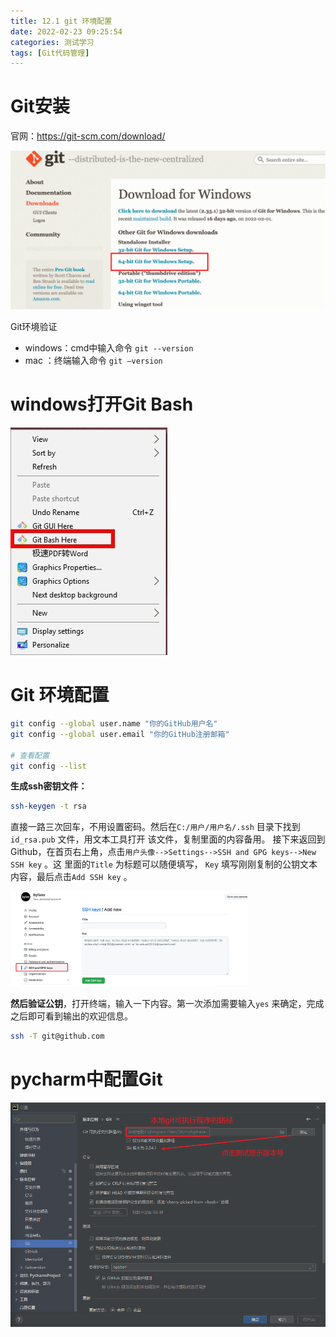 ```yaml
---
title: 12.1 git 环境配置
date: 2022-02-23 09:25:54
categories: 测试学习
tags: [Git代码管理]
---
```




# Git安装

官网：https://git-scm.com/download/

<img src="12-1-git-环境配置/image-20220223092719631-16455796416761.png" alt="image-20220223092719631" style="zoom: 50%;" />

Git环境验证

- windows：cmd中输入命令 `git --version`
- mac ：终端输入命令 `git –version`

# windows打开Git Bash

<img src="12-1-git-环境配置/image-20220223093018904-16455798202732.png" alt="image-20220223093018904"  />

# Git 环境配置

```bash
git config --global user.name "你的GitHub⽤户名"
git config --global user.email "你的GitHub注册邮箱"

# 查看配置
git config --list
```

**⽣成ssh密钥⽂件：**

```bash
ssh-keygen -t rsa
```

直接⼀路三次回⻋，不⽤设置密码。然后在`C:/⽤户/⽤户名/.ssh` ⽬录下找到`id_rsa.pub` ⽂件，⽤⽂本⼯具打开
该⽂件，复制⾥⾯的内容备⽤。
接下来返回到Github，在⾸⻚右上⻆，点击`⽤户头像-->Settings-->SSH and GPG keys-->New SSH key` 。这
⾥⾯的`Title` 为标题可以随便填写， `Key` 填写刚刚复制的公钥⽂本内容，最后点击`Add SSH key` 。

<img src="12-1-git-环境配置/image-20220223093739515-16455802618203.png" alt="image-20220223093739515" style="zoom: 37%;" />

**然后验证公钥**，打开终端，输⼊⼀下内容。第⼀次添加需要输⼊`yes` 来确定，完成之后即可看到输出的欢迎信息。

```bash
ssh -T git@github.com
```

# pycharm中配置Git

<img src="12-1-git-环境配置/image-20220223094456247.png" alt="image-20220223094456247"  />
